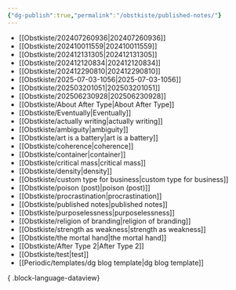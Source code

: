 ```yaml
---
{"dg-publish":true,"permalink":"/obstkiste/published-notes/"}
---
```


- [[Obstkiste/202407260936\|202407260936]]
- [[Obstkiste/202410011559\|202410011559]]
- [[Obstkiste/202412131305\|202412131305]]
- [[Obstkiste/202412120834\|202412120834]]
- [[Obstkiste/202412290810\|202412290810]]
- [[Obstkiste/2025-07-03-1056\|2025-07-03-1056]]
- [[Obstkiste/202503201051\|202503201051]]
- [[Obstkiste/202506230928\|202506230928]]
- [[Obstkiste/About After Type\|About After Type]]
- [[Obstkiste/Eventually\|Eventually]]
- [[Obstkiste/actually writing\|actually writing]]
- [[Obstkiste/ambiguity\|ambiguity]]
- [[Obstkiste/art is a battery\|art is a battery]]
- [[Obstkiste/coherence\|coherence]]
- [[Obstkiste/container\|container]]
- [[Obstkiste/critical mass\|critical mass]]
- [[Obstkiste/density\|density]]
- [[Obstkiste/custom type for business\|custom type for business]]
- [[Obstkiste/poison (post)\|poison (post)]]
- [[Obstkiste/procrastination\|procrastination]]
- [[Obstkiste/published notes\|published notes]]
- [[Obstkiste/purposelessness\|purposelessness]]
- [[Obstkiste/religion of branding\|religion of branding]]
- [[Obstkiste/strength as weakness\|strength as weakness]]
- [[Obstkiste/the mortal hand\|the mortal hand]]
- [[Obstkiste/After Type 2\|After Type 2]]
- [[Obstkiste/test\|test]]
- [[Periodic/templates/dg blog template\|dg blog template]]

{ .block-language-dataview}
